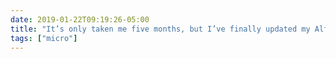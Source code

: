 ```yaml
---
date: 2019-01-22T09:19:26-05:00
title: "It’s only taken me five months, but I’ve finally updated my Alfred “search the library for such-and-such an article” shortcut to point to my current institution’s library."
tags: ["micro"]
---
```

